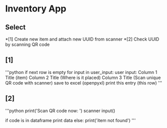 # Inventory App

## Select
*[1] Create new item and attach new UUID from scanner
*[2] Check UUID by scanning QR code

## [1]
'''python
if next row is empty
 for input in user_input:
   user input: Column 1 Title (item)
         Column 2 Title (Where is it placed)
         Column 3 Title (Scan unique QR code with scanner)
save to excel (openpyxl)
print this entry (this row)
'''
## [2]
'''python
print('Scan QR code now: ')
scanner input()

if code is in dataframe
 print data
else:
 print('item not found')
'''
